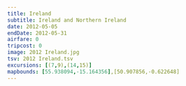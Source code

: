 ```yaml
---
title: Ireland
subtitle: Ireland and Northern Ireland
date: 2012-05-05
endDate: 2012-05-31
airfare: 0
tripcost: 0
image: 2012 Ireland.jpg
tsv: 2012 Ireland.tsv
excursions: [(7,9),(14,15)]
mapbounds: [55.938094,-15.164356],[50.907856,-0.622648]
---
```

